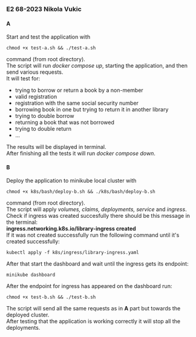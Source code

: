 ### E2 68-2023 Nikola Vukic

#### A
Start and test the application with 
```shell 
chmod +x test-a.sh && ./test-a.sh
``` 
command (from root directory).\
The script will run *docker compose up*, starting the application, and then send various requests.\
It will test for:
- trying to borrow or return a book by a non-member
- valid registration
- registration with the same social security number
- borrowing book in one but trying to return it in another library
- trying to double borrow
- returning a book that was not borrowed
- trying to double return 
- ...

The results will be displayed in terminal.\
After finishing all the tests it will run *docker compose down*.

#### B
Deploy the application to minikube local cluster with
```shell
chmod +x k8s/bash/deploy-b.sh && ./k8s/bash/deploy-b.sh
```
command (from root directory).\
The script will apply *volumes, claims, deployments, service* and *ingress*.\
Check if ingress was created succesfully there should be this message in the terminal:\
**ingress.networking.k8s.io/library-ingress created**\
If it was not created successfully run the following command until it's created successfully:
```shell
kubectl apply -f k8s/ingress/library-ingress.yaml
```
After that start the dashboard and wait until the ingress gets its endpoint:
```shell
minikube dashboard
```
After the endpoint for ingress has appeared on the dashboard run:
```shell 
chmod +x test-b.sh && ./test-b.sh
``` 
The script will send all the same requests as in **A** part but towards the deployed cluster.\
After testing that the application is working correctly it will stop all the deployments.
